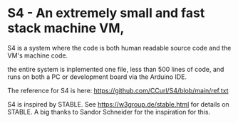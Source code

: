 # S4 - An extremely small and fast stack machine VM,

S4 is a system where the code is both human readable source code and the VM's machine code.

the entire system is inplemented one file, less than 500 lines of code, and runs on both a PC or development board via the Arduino IDE.

The reference for S4 is here: https://github.com/CCurl/S4/blob/main/ref.txt

S4 is inspired by STABLE. See https://w3group.de/stable.html for details on STABLE.
A big thanks to Sandor Schneider for the inspiration for this.
